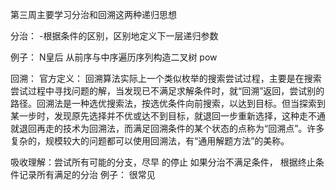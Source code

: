 第三周主要学习分治和回溯这两种递归思想

分治：
-根据条件的区别，区别地定义下一层递归参数

例子：
N皇后
从前序与中序遍历序列构造二叉树
pow

回溯：
官方定义：
回溯算法实际上一个类似枚举的搜索尝试过程，主要是在搜索尝试过程中寻找问题的解，当发现已不满足求解条件时，就“回溯”返回，尝试别的路径。回溯法是一种选优搜索法，按选优条件向前搜索，以达到目标。但当探索到某一步时，发现原先选择并不优或达不到目标，就退回一步重新选择，这种走不通就退回再走的技术为回溯法，而满足回溯条件的某个状态的点称为“回溯点”。许多复杂的，规模较大的问题都可以使用回溯法，有“通用解题方法”的美称。

吸收理解：尝试所有可能的分支，尽早 的停止 如果分治不满足条件， 根据终止条件记录所有满足的分治
例子：
很常见